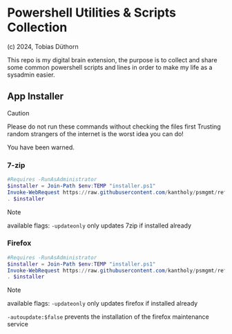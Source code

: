 # Powershell Utilities & Scripts Collection

(c) 2024, Tobias Düthorn

This repo is my digital brain extension, the purpose is to collect and share some common powershell scripts and lines in order to make my life as a sysadmin easier.

## App Installer

> [!CAUTION]
> Please do not run these commands without checking the files first
> Trusting random strangers of the internet is the worst idea you can do!
>
> You have been warned.


### 7-zip

```powershell
#Requires -RunAsAdministrator
$installer = Join-Path $env:TEMP "installer.ps1"
Invoke-WebRequest https://raw.githubusercontent.com/kantholy/psmgmt/refs/heads/master/apps/7zip.ps1 -OutFile $installer
. $installer
```

> [!NOTE] 
> available flags:
> `-updateonly` only updates 7zip if installed already

### Firefox

```powershell
#Requires -RunAsAdministrator
$installer = Join-Path $env:TEMP "installer.ps1"
Invoke-WebRequest https://raw.githubusercontent.com/kantholy/psmgmt/refs/heads/master/apps/firefox.ps1 -OutFile $installer
. $installer
```

> [!NOTE] 
> available flags:
> `-updateonly` only updates firefox if installed already
>
> `-autoupdate:$false` prevents the installation of the firefox maintenance service
